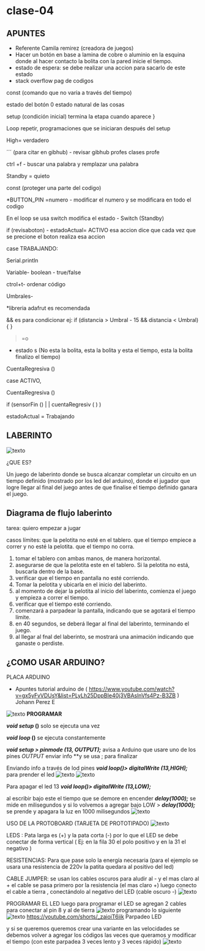 # clase-04


## APUNTES 

- Referente Camila remirez (creadora de juegos)
- Hacer un botón en base a lamina de cobre o aluminio en la esquina donde al hacer contacto la bolita con la pared inicie el tiempo.
- estado de espera: se debe realizar una accion para sacarlo de este estado
- stack overflow pag de codigos

const (comando que no varia a través del tiempo)

estado del botón 0 estado natural de las cosas 

setup (condición inicial)  termina la etapa cuando aparece }

Loop  repetir, programaciones que se iniciaran después del setup

High= verdadero  

´´´ (para citar en gibhub) - revisar gibhub profes clases profe

ctrl +f  - buscar una palabra y remplazar una palabra

Standby = quieto 

const (proteger una parte del codigo)

*BUTTON_PIN =numero - modificar el numero y se modificara en todo el codigo 

En el loop se usa switch modifica el estado - Switch (Standby)

if (revisaboton) - estadoActual= ACTIVO   esa accion dice que cada vez que se precione el boton realiza esa accion 

case TRABAJANDO:

Serial.println

Variable- boolean - true/false

ctrol+t- ordenar código

Umbrales-

*libreria adafrut es recomendada 

&& es para condicionar ej: if (distancia > Umbral - 15  &&  distancia  < Umbral){
}

> =o
> 
- estado s (No esta la bolita, esta la bolita y esta el tiempo, esta la bolita finalizo el tiempo)

CuentaRegresiva ()

case ACTIVO, 

CuentaRegresiva ()

if  (sensorFin ()  | |  cuentaRegresiv ( ) )

estadoActual = Trabajando

## LABERINTO

![texto](./laberinto.JPG)

¿QUE ES?

Un juego de laberinto donde se busca alcanzar completar un circuito en un tiempo definido (mostrado por los led del arduino), donde  el jugador que logre llegar al final del juego antes de que finalise el tiempo definido  ganara el juego.

## Diagrama de flujo laberinto

tarea: quiero empezar a jugar 


casos límites:
que la pelotita no esté en el tablero.
que el tiempo empiece a correr y no esté la pelotita.
que el tiempo no corra.


 1. tomar el tablero con ambas manos, de manera horizontal.
 2. asegurarse de que la pelotita este en el tablero. Si la pelotita no está, buscarla dentro de la base.
 3. verificar que el tiempo en pantalla no esté corriendo.
 4. Tomar la pelotita y ubicarla en el inicio del laberinto.
 5. al momento de dejar la pelotita al inicio del laberinto, comienza el juego y empieza a correr el tiempo.
 6. verificar que el tiempo esté corriendo.
 7. comenzará a parpadear la pantalla, indicando que se agotará el tiempo límite.
 8. en 40 segundos, se deberá llegar al final del laberinto, terminando el juego.
 9. al llegar al fnal del laberinto, se mostrará una animación indicando que ganaste o perdiste.

## ¿COMO USAR ARDUINO?
PLACA ARDUINO 
- Apuntes tutorial arduino de ( https://www.youtube.com/watch?v=gx5yFvVDUsY&list=PLyLh25DppBIe40j3VBAslnVfs4Pz-B3ZB ) Johann Perez E

![texto](./placaarduino.JPG)
**PROGRAMAR** 

***void setup* ()** solo se ejecuta una vez 

***void loop* ()** se ejecuta constantemente  

***void setup > pinmode* *(13, OUTPUT);***  avisa a Arduino que usare uno de los pines  *OUTPUT*  enviar info  **y se usa ; para finalizar

Enviando info a través de lod pines ***void loop()> digitalWrite* *(13,HIGH);***  para prender el led
![texto](./progamacion1.JPG)
![texto](./primerintento.JPG)

Para apagar el led 13  ***void loop()> digitalWrite* *(13,LOW);***  

al escribir bajo este el tiempo que se demore en encender ***delay(1000);***  se mide en milisegundos y si lo volvemos a agregar bajo  LOW >  ***delay(1000);***  se prende y apagara la luz en 1000 milisegundos
![texto](./programacion2.JPG)

USO DE LA PROTOBOARD (TARJETA DE PROTOTIPADO)
![texto](./PROTOBOARD.JPG)

LEDS : Pata larga es (+) y la pata corta (-) por lo que el LED se debe conectar de forma vertical ( Ej: en la fila 30 el polo positivo y en la 31 el negativo )  

RESISTENCIAS:  Para que pase solo la energía necesaria (para el ejemplo se usara una resistencia de 220v la patita quedara al positivo del led)

CABLE JUMPER: se usan los cables oscuros para aludir al - y el mas claro al +  el cable se pasa primero por la resistencia  (el mas claro +) luego conecto el cable a tierra , conectándolo al negativo del LED (cable oscuro -)
![texto](./led1.JPG)

PROGRAMAR EL  LED
luego para programar el LED se agregan 2 cables para conectar al pin 8 y al de tierra
![texto](./led2.JPG)
programando lo siguiente 
![texto](./programacion3.JPG)
https://youtube.com/shorts/_zaioiT6iik  Parpadeo LED

y si se queremos  queremos crear una variante en las velocidades se debemos volver a agregar los códigos  las veces que queramos y modificar el tiempo (con este parpadea 3 veces lento y 3 veces rápido)
![texto](./programacion4.JPG)


